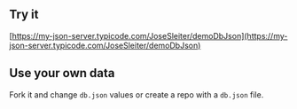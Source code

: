 ## Try it

[https://my-json-server.typicode.com/JoseSleiter/demoDbJson](https://my-json-server.typicode.com/JoseSleiter/demoDbJson)

## Use your own data

Fork it and change `db.json` values or create a repo with a `db.json` file.

